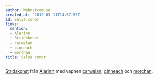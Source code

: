 ```yaml
---
author: Wahnstrom.se
created_at: '2012-03-11T14:57:55Z'
id: Salye conor
links:
  mention:
  - Alarinn
  - Stridskonst
  - carwelan
  - cinneach
  - morchan
title: Salye conor
---
```


[Stridskonst] från [Alarinn] med vapnen [carwelan], [cinneach] och [morchan].

  [Stridskonst]: Stridskonst
  [Alarinn]: Alarinn
  [carwelan]: carwelan
  [cinneach]: cinneach
  [morchan]: morchan